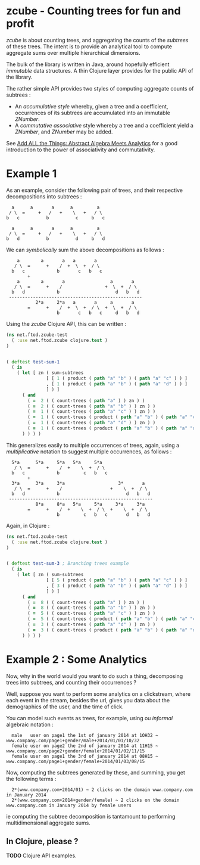 zcube - Counting trees for fun and profit
=========================================

_zcube_ is about counting trees, and aggregating the counts of the _subtrees_ of these trees. The intent is to provide an analytical tool to compute aggregate sums over multiple hierarchical dimensions.

The bulk of the library is written in Java, around hopefully efficient _immutable_ data structures. A thin Clojure layer provides for the public API of the library.

The rather simple API provides two styles of computing aggregate counts of subtrees :

* An _accumulative style_ whereby, given a tree and a coefficient, occurrences of its subtrees are accumulated into an immutable _ZNumber_.
* A _commutative associative_ style whereby a tree and a coefficient yield a _ZNumber_, and _ZNumber_ may be added.

See [Add ALL the Things: Abstract Algebra Meets Analytics](http://www.infoq.com/presentations/abstract-algebra-analytics) for a good introduction to the power of associativity and commutativity.

# Example 1

As an example, consider the following pair of trees, and their respective decompositions into subtrees :

      a      a       a      a         a
     / \  =     +   /   +    \   +   / \
    b   c          b          c     b   c

      a      a       a      a         a
     / \  =     +   /   +    \   +   / \
    b   d          b          d     b   d

We can _symbolically_ sum the above decompositions as follows :

        a        a       a   a       a                           
       / \  =      +    /  +  \  +  / \                          
      b   c            b       c   b   c                         
            +                                                    
        a        a       a                 a       a
       / \  =      +    /                +  \  +  / \
      b   d            b                     d   b   d
     --------------------------------------------------
               2*a     2*a   a       a     a       a
            =      +    /  +  \  +  / \  +  \  +  / \
                       b       c   b   c     d   b   d

Using the _zcube_ Clojure API, this can be written :

```clojure
(ns net.ftod.zcube-test
  ( :use net.ftod.zcube clojure.test )
)


( deftest test-sum-1
  ( is
    ( let [ zn ( sum-subtrees
               [ [ 1 ( product ( path "a" "b" ) ( path "a" "c" ) ) ] 
               , [ 1 ( product ( path "a" "b" ) ( path "a" "d" ) ) ]
               ] ) ]
      ( and
        ( =  2 ( ( count-trees ( path "a" ) ) zn ) )
        ( =  2 ( ( count-trees ( path "a" "b" ) ) zn ) )
        ( =  1 ( ( count-trees ( path "a" "c" ) ) zn ) )
        ( =  1 ( ( count-trees ( product ( path "a" "b" ) ( path "a" "c" ) ) ) zn ) )
        ( =  1 ( ( count-trees ( path "a" "d" ) ) zn ) )
        ( =  1 ( ( count-trees ( product ( path "a" "b" ) ( path "a" "d" ) ) ) zn ) )
      ) ) ) )

```

This generalizes easily to multiple occurrences of trees, again, using a _multiplicative_ notation to suggest multiple occurrences, as follows :

      5*a      5*a     5*a   5*a     5*a                           
       / \  =      +    /  +    \  +  / \                          
      b   c            b         c   b   c                         
            +                                                      
      3*a      3*a     3*a                    3*       a
       / \  =      +    /                  +    \  +  / \
      b   d            b                         d   b   d
     ------------------------------------------------------
               8*a     8*a   5*a     5*a     3*a     3*a
            =      +    /  +    \  +  / \  +    \  +  / \
                       b         c   b   c       d   b   d

Again, in Clojure :


```clojure
(ns net.ftod.zcube-test
  ( :use net.ftod.zcube clojure.test )
)


( deftest test-sum-3 ; Branching trees example
  ( is
    ( let [ zn ( sum-subtrees
               [ [ 5 ( product ( path "a" "b" ) ( path "a" "c" ) ) ] 
               , [ 3 ( product ( path "a" "b" ) ( path "a" "d" ) ) ]
               ] ) ]
      ( and
        ( =  8 ( ( count-trees ( path "a" ) ) zn ) )
        ( =  8 ( ( count-trees ( path "a" "b" ) ) zn ) )
        ( =  5 ( ( count-trees ( path "a" "c" ) ) zn ) )
        ( =  5 ( ( count-trees ( product ( path "a" "b" ) ( path "a" "c" ) ) ) zn ) )
        ( =  3 ( ( count-trees ( path "a" "d" ) ) zn ) )
        ( =  3 ( ( count-trees ( product ( path "a" "b" ) ( path "a" "d" ) ) ) zn ) )
      ) ) ) )
```

# Example 2 : Some Analytics

Now, why in the world would you want to do such a thing, decomposing trees into subtrees, and counting their occurrences ?

Well, suppose you want to perform some analytics on a clickstream, where each event in the stream, besides the url, gives you data about the demographics of the user, and the time of click.

You can model such events as trees, for example, using ou _informal_ algebraic notation :

      male   user on page1 the 1st of january 2014 at 1OH32 ~ www.company.com/page1+gender/male+2014/01/01/10/32
      female user on page2 the 2nd of january 2014 at 11H15 ~ www.company.com/page2+gender/female+2014/01/02/11/15
      female user on page1 the 3rd of january 2014 at 08H15 ~ www.company.com/page1+gender/female+2014/01/03/08/15

Now, computing the subtrees generated by these, and summing, you get the following terms :

      2*(www.company.com+2014/01) ~ 2 clicks on the domain www.company.com in January 2014
      2*(www.company.com+2014+gender/female) ~ 2 clicks on the domain www.company.com in January 2014 by female users
      
ie computing the subtree decomposition is tantamount to performing multidimensional aggregate sums.

## In Clojure, please ?

**TODO** Clojure API examples.

